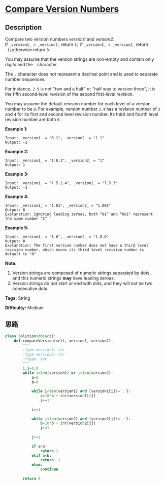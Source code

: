 # [Compare Version Numbers][title]

## Description

Compare two version numbers _version1_ and _version2_.  
If `_version1_ > _version2_` return `1;` if `_version1_ < _version2_` return
`-1;`otherwise return `0`.

You may assume that the version strings are non-empty and contain only digits
and the `.` character.

The `.` character does not represent a decimal point and is used to separate
number sequences.

For instance, `2.5` is not "two and a half" or "half way to version three", it
is the fifth second-level revision of the second first-level revision.

You may assume the default revision number for each level of a version number
to be `0`. For example, version number `3.4` has a revision number of `3` and
`4` for its first and second level revision number. Its third and fourth level
revision number are both `0`.



**Example 1:**
            Input: _version1_ = "0.1", _version2_ = "1.1"    Output: -1

**Example 2:**
            Input: _version1_ = "1.0.1", _version2_ = "1"    Output: 1

**Example 3:**
            Input: _version1_ = "7.5.2.4", _version2_ = "7.5.3"    Output: -1

**Example 4:**
            Input: _version1_ = "1.01", _version2_ = "1.001"    Output: 0    Explanation: Ignoring leading zeroes, both “01” and “001" represent the same number “1”

**Example 5:**
            Input: _version1_ = "1.0", _version2_ = "1.0.0"    Output: 0    Explanation: The first version number does not have a third level revision number, which means its third level revision number is default to "0"



**Note:**

  1. Version strings are composed of numeric strings separated by dots `.` and this numeric strings **may** have leading zeroes. 
  2. Version strings do not start or end with dots, and they will not be two consecutive dots.


**Tags:** String

**Difficulty:** Medium

## 思路

``` python
class Solution(object):
    def compareVersion(self, version1, version2):
        """
        :type version1: str
        :type version2: str
        :rtype: int
        """
        i,j=0,0
        while i<len(version1) or j<len(version2):
            a=0
            b=0
            
            while i<len(version1) and (version1[i]!='.'):
                a=10*a + int(version1[i])
                i+=1
                
            i+=1
                
            while j<len(version2) and (version2[j]!='.'):
                b=10*b + int(version2[j])
                j+=1
                
            j+=1
                
            if a>b:
                return 1
            elif a<b:
                return -1
            else:
                continue
            
        return 0
            
            
                
            
```

[title]: https://leetcode.com/problems/compare-version-numbers
